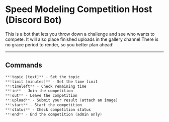 # Speed Modeling Competition Host (Discord Bot) 

This is a bot that lets you throw down a challenge and see who wants to compete.
It will also place finished uploads in the gallery channel
There is no grace period to render, so you better plan ahead!

---

## Commands
```c
**!topic [text]** - Set the topic
**!limit [minutes]** - Set the time limit
**!timeleft** - Check remaining time
**!in** - Join the competition
**!out** - Leave the competition
**!upload** - Submit your result (attach an image)
**!start** - Start the competition
**!status** - Check competition status
**!end** - End the competition (admin only)
```
